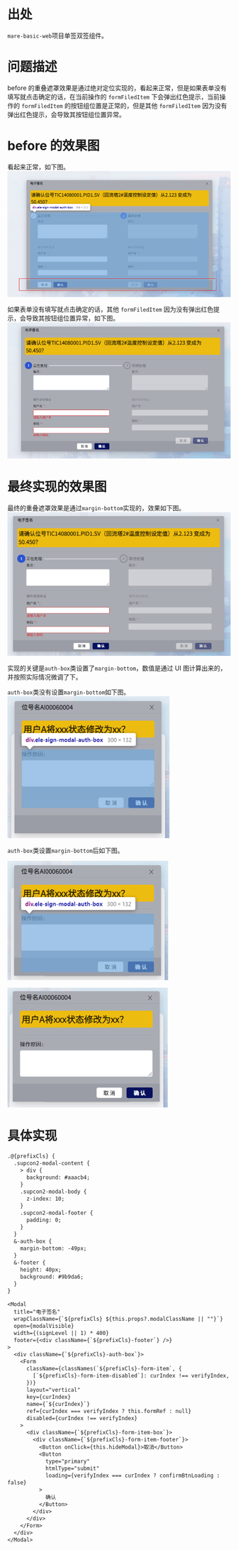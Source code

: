 # 出处

`mare-basic-web`项目单签双签组件。

# 问题描述

before 的重叠遮罩效果是通过绝对定位实现的，看起来正常，但是如果表单没有填写就点击确定的话，在当前操作的 `formFiledItem` 下会弹出红色提示，当前操作的 `formFiledItem` 的按钮组位置是正常的，但是其他 `formFiledItem` 因为没有弹出红色提示，会导致其按钮组位置异常。

# before 的效果图

看起来正常，如下图。
![](../imgs/不用绝对定位实现元素层级遮罩效果-1.png)

如果表单没有填写就点击确定的话，其他 `formFiledItem` 因为没有弹出红色提示，会导致其按钮组位置异常，如下图。
![](../imgs/不用绝对定位实现元素层级遮罩效果-2.png)

# 最终实现的效果图

最终的重叠遮罩效果是通过`margin-bottom`实现的，效果如下图。
![](../imgs/不用绝对定位实现元素层级遮罩效果-3.png)

实现的关键是`auth-box`类设置了`margin-bottom`，数值是通过 UI 图计算出来的，并按照实际情况微调了下。

`auth-box`类没有设置`margin-bottom`如下图。
![](../imgs/不用绝对定位实现元素层级遮罩效果-4.png)

`auth-box`类设置`margin-bottom`后如下图。

![](../imgs/不用绝对定位实现元素层级遮罩效果-5.png)

![](../imgs/不用绝对定位实现元素层级遮罩效果-6.png)

# 具体实现

```less
.@{prefixCls} {
  .supcon2-modal-content {
    > div {
      background: #aaacb4;
    }
    .supcon2-modal-body {
      z-index: 10;
    }
    .supcon2-modal-footer {
      padding: 0;
    }
  }
  &-auth-box {
    margin-bottom: -49px;
  }
  &-footer {
    height: 40px;
    background: #9b9da6;
  }
}
```

```tsx
<Modal
  title="电子签名"
  wrapClassName={`${prefixCls} ${this.props?.modalClassName || ""}`}
  open={modalVisible}
  width={(signLevel || 1) * 400}
  footer={<div className={`${prefixCls}-footer`} />}
>
  <div className={`${prefixCls}-auth-box`}>
    <Form
      className={classNames(`${prefixCls}-form-item`, {
        [`${prefixCls}-form-item-disabled`]: curIndex !== verifyIndex,
      })}
      layout="vertical"
      key={curIndex}
      name={`${curIndex}`}
      ref={curIndex === verifyIndex ? this.formRef : null}
      disabled={curIndex !== verifyIndex}
    >
      <div className={`${prefixCls}-form-item-box`}>
        <div className={`${prefixCls}-form-item-footer`}>
          <Button onClick={this.hideModal}>取消</Button>
          <Button
            type="primary"
            htmlType="submit"
            loading={verifyIndex === curIndex ? confirmBtnLoading : false}
          >
            确认
          </Button>
        </div>
      </div>
    </Form>
  </div>
</Modal>
```
